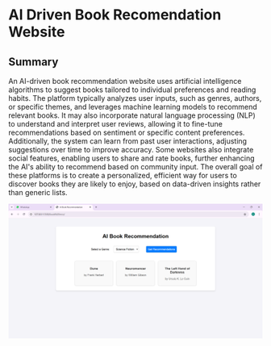 <h1>
  AI Driven Book Recomendation Website
</h1>
<h2>
  Summary
</h2>
<p>
  An AI-driven book recommendation website uses artificial intelligence algorithms to suggest books tailored to individual preferences and reading habits. The platform typically analyzes user inputs, such as genres, authors, or specific themes, and leverages machine learning models to recommend relevant books. It may also incorporate natural language processing (NLP) to understand and interpret user reviews, allowing it to fine-tune recommendations based on sentiment or specific content preferences. Additionally, the system can learn from past user interactions, adjusting suggestions over time to improve accuracy. Some websites also integrate social features, enabling users to share and rate books, further enhancing the AI's ability to recommend based on community input. The overall goal of these platforms is to create a personalized, efficient way for users to discover books they are likely to enjoy, based on data-driven insights rather than generic lists.

</p>
<img src = "output.png">
